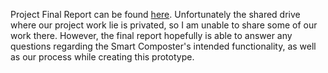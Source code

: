 Project Final Report can be found <a href="https://docs.google.com/document/d/1orzkxrAJnuR5l4xsoyoLFd2mdwO5lPoIeUN6GW_ZBug/edit#heading=h.3y0xupptcbvw" target="_blank" rel="noopener noreferrer">here</a>. Unfortunately the shared drive where our project work lie is privated, so I am unable to share some of our work there. However, the final report hopefully is able to answer any questions regarding the Smart Composter's intended functionality, as well as our process while creating this prototype.
